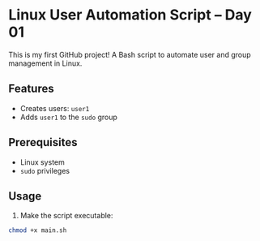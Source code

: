 # Linux User Automation Script – Day 01

This is my first GitHub project! A Bash script to automate user and group management in Linux.

## Features

- Creates users: `user1`
- Adds `user1` to the `sudo` group

## Prerequisites

- Linux system
- `sudo` privileges

## Usage

1. Make the script executable:

```bash
chmod +x main.sh
